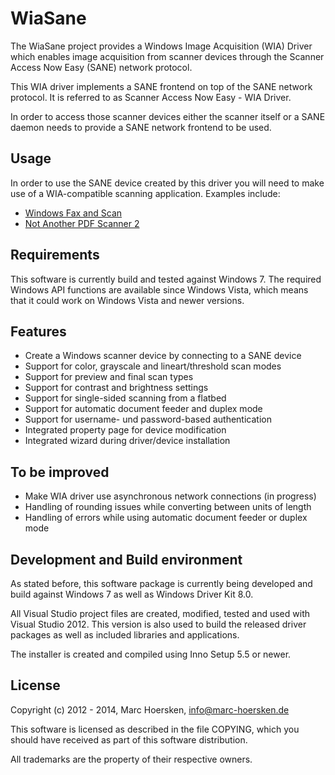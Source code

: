 WiaSane
=======
The WiaSane project provides a Windows Image Acquisition (WIA) Driver
which enables image acquisition from scanner devices through the
Scanner Access Now Easy (SANE) network protocol.

This WIA driver implements a SANE frontend on top of the SANE network
protocol. It is referred to as Scanner Access Now Easy - WIA Driver.

In order to access those scanner devices either the scanner itself or
a SANE daemon needs to provide a SANE network frontend to be used.

Usage
-----
In order to use the SANE device created by this driver you will need to
make use of a WIA-compatible scanning application. Examples include:
- [Windows Fax and Scan](http://bit.ly/windowsfaxandscan)
- [Not Another PDF Scanner 2](http://sourceforge.net/projects/naps2/)

Requirements
------------
This software is currently build and tested against Windows 7.
The required Windows API functions are available since Windows Vista,
which means that it could work on Windows Vista and newer versions.

Features
--------
- Create a Windows scanner device by connecting to a SANE device
- Support for color, grayscale and lineart/threshold scan modes
- Support for preview and final scan types
- Support for contrast and brightness settings
- Support for single-sided scanning from a flatbed
- Support for automatic document feeder and duplex mode
- Support for username- und password-based authentication
- Integrated property page for device modification
- Integrated wizard during driver/device installation

To be improved
--------------
- Make WIA driver use asynchronous network connections (in progress)
- Handling of rounding issues while converting between units of length
- Handling of errors while using automatic document feeder or duplex mode

Development and Build environment
---------------------------------
As stated before, this software package is currently being developed
and build against Windows 7 as well as Windows Driver Kit 8.0.

All Visual Studio project files are created, modified, tested and used
with Visual Studio 2012. This version is also used to build the
released driver packages as well as included libraries and applications.

The installer is created and compiled using Inno Setup 5.5 or newer.

License
-------
Copyright (c) 2012 - 2014, Marc Hoersken, <info@marc-hoersken.de>

This software is licensed as described in the file COPYING, which
you should have received as part of this software distribution.

All trademarks are the property of their respective owners.
